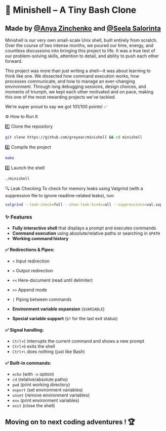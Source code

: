# 🐚 Minishell – A Tiny Bash Clone
## Made by [@Anya Zinchenko](https://github.com/greyear) and [@Seela Salorinta](https://github.com/SeelaSalorinta)

Minishell is our very own small-scale Unix shell, built entirely from scratch.
Over the course of two intense months, we poured our time, energy, and
countless discussions into bringing this project to life. It was a true test of
our problem-solving skills, attention to detail, and ability to push each other
forward.

This project was more than just writing a shell—it was about learning to think
like one. We dissected how command execution works, how processes communicate,
and how to manage an ever-changing environment. Through long debugging
sessions, design choices, and moments of triumph, we kept each other motivated
and on pace, making this one of the most rewarding projects we've tackled.

We’re super proud to say we got 101/100 points! ✅

 ⚙️ How to Run It

 1️⃣ Clone the repository
```sh
git clone https://github.com/greyear/minishell && cd minishell
```

 2️⃣ Compile the project
```sh
make
```

 3️⃣ Launch the shell
```sh
./minishell
```

 🔍 Leak Checking
To check for memory leaks using Valgrind (with a suppression file to ignore readline-related leaks), run:
```sh
valgrind --leak-check=full --show-leak-kinds=all --suppressions=val.supp ./minishell
```

### ✨ Features

- **Fully interactive shell** that displays a prompt and executes commands
- **Command execution** using absolute/relative paths or searching in `$PATH`
- **Working command history**

 #### ✅ Redirections & Pipes:
  - `<` Input redirection
  - `>` Output redirection
  - `<<` Here-document (read until delimiter)
  - `>>` Append mode
  - `|` Piping between commands

- **Environment variable expansion** (`$VARIABLE`)
- **Special variable support** (`$?` for the last exit status)

#### ✅ Signal handling:
  - `Ctrl+C` interrupts the current command and shows a new prompt
  - `Ctrl+D` exits the shell
  - `Ctrl+\` does nothing (just like Bash)

#### ✅ Built-in commands:
  - `echo` (with `-n` option)
  - `cd` (relative/absolute paths)
  - `pwd` (print working directory)
  - `export` (set environment variables)
  - `unset` (remove environment variables)
  - `env` (print environment variables)
  - `exit` (close the shell)


## Moving on to next coding adventures ! 🏆
